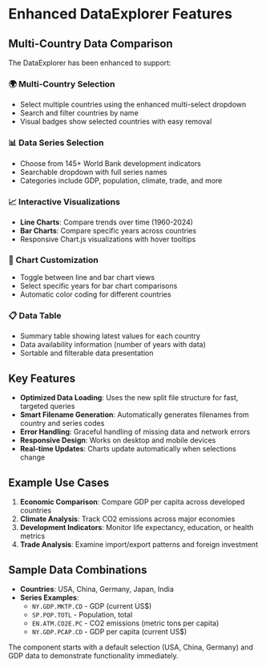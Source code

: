 # Enhanced DataExplorer Features

## Multi-Country Data Comparison

The DataExplorer has been enhanced to support:

### 🌍 Multi-Country Selection
- Select multiple countries using the enhanced multi-select dropdown
- Search and filter countries by name
- Visual badges show selected countries with easy removal

### 📊 Data Series Selection  
- Choose from 145+ World Bank development indicators
- Searchable dropdown with full series names
- Categories include GDP, population, climate, trade, and more

### 📈 Interactive Visualizations
- **Line Charts**: Compare trends over time (1960-2024)
- **Bar Charts**: Compare specific years across countries
- Responsive Chart.js visualizations with hover tooltips

### 🔧 Chart Customization
- Toggle between line and bar chart views
- Select specific years for bar chart comparisons
- Automatic color coding for different countries

### 📋 Data Table
- Summary table showing latest values for each country
- Data availability information (number of years with data)
- Sortable and filterable data presentation

## Key Features

- **Optimized Data Loading**: Uses the new split file structure for fast, targeted queries
- **Smart Filename Generation**: Automatically generates filenames from country and series codes
- **Error Handling**: Graceful handling of missing data and network errors
- **Responsive Design**: Works on desktop and mobile devices
- **Real-time Updates**: Charts update automatically when selections change

## Example Use Cases

1. **Economic Comparison**: Compare GDP per capita across developed countries
2. **Climate Analysis**: Track CO2 emissions across major economies
3. **Development Indicators**: Monitor life expectancy, education, or health metrics
4. **Trade Analysis**: Examine import/export patterns and foreign investment

## Sample Data Combinations

- **Countries**: USA, China, Germany, Japan, India
- **Series Examples**:
  - `NY.GDP.MKTP.CD` - GDP (current US$)
  - `SP.POP.TOTL` - Population, total
  - `EN.ATM.CO2E.PC` - CO2 emissions (metric tons per capita)
  - `NY.GDP.PCAP.CD` - GDP per capita (current US$)

The component starts with a default selection (USA, China, Germany) and GDP data to demonstrate functionality immediately.
